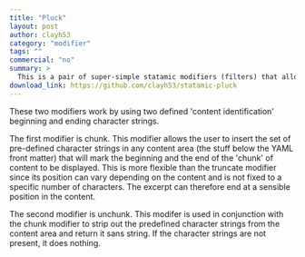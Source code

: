 ```yaml
---
title: "Pluck"
layout: post
author: clayh53
category: "modifier"
tags: ""
commercial: "no"
summary: >
  This is a pair of super-simple statamic modifiers (filters) that allow the extraction of a contiguous block of content   from a page or post, without having to define a content variable that contains redundant information.
download_link: https://github.com/clayh53/statamic-pluck
---
```

These two modifiers work by using two defined 'content identification' beginning and ending character strings.

The first modifier is chunk. This modifier allows the user to insert the set of pre-defined character strings in any content area (the stuff below the YAML front matter) that will mark the beginning and the end of the 'chunk' of content to be displayed. This is more flexible than the truncate modifier since its position can vary depending on the content and is not fixed to a specific number of characters. The excerpt can therefore end at a sensible position in the content.

The second modifier is unchunk. This modifer is used in conjunction with the chunk modifier to strip out the predefined character strings from the content area and return it sans string. If the character strings are not present, it does nothing.
